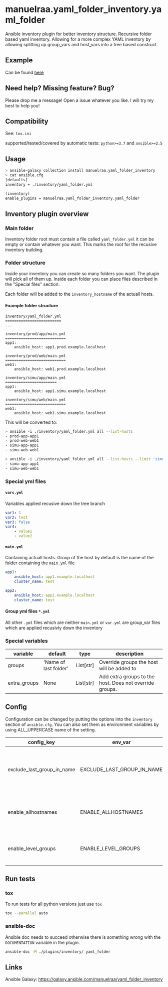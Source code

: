 # manuelraa.yaml_folder_inventory.yaml_folder

Ansible inventory plugin for better inventory structure.
Recursive folder based yaml inventory.
Allowing for a more complex YAML inventory by allowing splitting up group_vars and host_vars into a tree based construct.

## Example

Can be found [here](https://github.com/Manuelraa/yaml_folder_inventory/tree/master/example)

## Need help? Missing feature? Bug?

Please drop me a message! Open a issue whatever you like. I will try my best to help you!

## Compatibility

See: `tox.ini`

supported/tested/covered by automatic tests: `python>=3.7` and `ansible>=2.5`

## Usage

```bash
> ansible-galaxy collection install manuelraa.yaml_folder_inventory
> cat ansible.cfg
[defaults]
inventory = ./inventory/yaml_folder.yml

[inventory]
enable_plugins = manuelraa.yaml_folder_inventory.yaml_folder
```

## Inventory plugin overview

### Main folder

Inventory folder root must contain a file called `yaml_folder.yml` it can be empty or contain whatever you want.
This marks the root for the recusive inventory building.

### Folder structure

Inside your inventory you can create so many folders you want. The plugin will pick all of them up.
Inside each folder you can place files described in the "Special files" section.

Each folder will be added to the `inventory_hostname` of the actuall hosts.

#### Example folder structure

```text
inventory/yaml_folder.yml
=========================
...

inventory/prod/app/main.yml
===========================
app1:
    ansible_host: app1.prod.example.localhost

inventory/prod/web/main.yml
===========================
web1:
    ansible_host: web1.prod.example.localhost

inventory/simu/app/main.yml
=======================
app1:
    ansible_host: app1.simu.example.localhost

inventory/simu/web/main.yml
===========================
web1:
    ansible_host: web1.simu.example.localhost
```

This will be converted to:

```bash
> ansible -i ./inventory/yaml_folder.yml all --list-hosts
- prod-app-app1
- prod-web-web1
- simu-app-app1
- simu-web-web1

> ansible -i ./inventory/yaml_folder.yml all --list-hosts --limit 'simu-*'
- simu-app-app1
- simu-web-web1
```

### Special yml files

#### **`vars.yml`**

Variables applied recusive down the tree branch

```yml
var1: 1
var2: test
var3: false
var4:
    - value1
    - value2
```

#### **`main.yml`**

Containing actuall hosts. Group of the host by default is the name of the folder containing the `main.yml` file

```yml
app1:
    ansible_host: app1.example.localhost
    cluster_name: test

app2:
    ansible_host: app2.example.localhost
    cluster_name: test
```

#### Group yml files **`*.yml`**

All other `.yml` files which are neither `main.yml` or `var.yml` are group_var files which are applied recusivly down the inventory

### Special variables

| variable       | default               | type      | description                                             |
| -------------- | --------------------- | --------- | ------------------------------------------------------- |
| groups         | 'Name of last folder' | List[str] | Override groups the host will be added to               |
| extra_groups   | None                  | List[str] | Add extra groups to the host. Does not override groups. |

## Config

Configuration can be changed by putting the options into the `inventory` section of `ansible.cfg`.
You can also set them as environment variables by using ALL_UPPERCASE name of the setting.

| config_key                 | env_var                    | default | description                                                                                                                |
|----------------------------|----------------------------|---------|----------------------------------------------------------------------------------------------------------------------------|
| exclude_last_group_in_name | EXCLUDE_LAST_GROUP_IN_NAME | false   | Exclude the group name from the instance name. (prod/haproxy/main.yml - false: `prod-haproxy-proxy1`, true: `prod-proxy1`) |
| enable_allhostnames        | ENABLE_ALLHOSTNAMES        | false   | When enabled generate special ansible group `allhostnames` which contains hosts with `ansible_host` as name.               |
| enable_level_groups        | ENABLE_LEVEL_GROUPS        | false   | When enabled generate a group for each inventory level containing all hosts of this level.                                 |


## Run tests

### tox

To run tests for all python versions just use `tox`

```bash
tox --parallel auto
```

### ansible-doc

Ansible doc needs to succeed otherwise there is something wrong with the `DOCUMENTATION` variable in the plugin.

```bash
ansible-doc -M ./plugins/inventory/ yaml_folder
```

## Links

Ansible Galaxy: <https://galaxy.ansible.com/manuelraa/yaml_folder_inventory>
